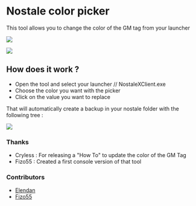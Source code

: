 # Nostale color picker

This tool allows you to change the color of the GM tag from your launcher

![](https://i.imgur.com/OVbFWIN.png)

![](https://i.imgur.com/LOfTErg.jpg)


## How does it work ? 

- Open the tool and select your launcher // NostaleXClient.exe
- Choose the color you want with the picker
- Click on the value you want to replace

That will automatically create a backup in your nostale folder with the following tree : 


![](https://i.imgur.com/ogPWqnu.png)

### Thanks 

- Cryless : For releasing a "How To" to update the color of the GM Tag
- Fizo55 : Created a first console version of that tool

### Contributors

- [Elendan](https://github.com/Elendan)
- [Fizo55](https://github.com/Fizo55)